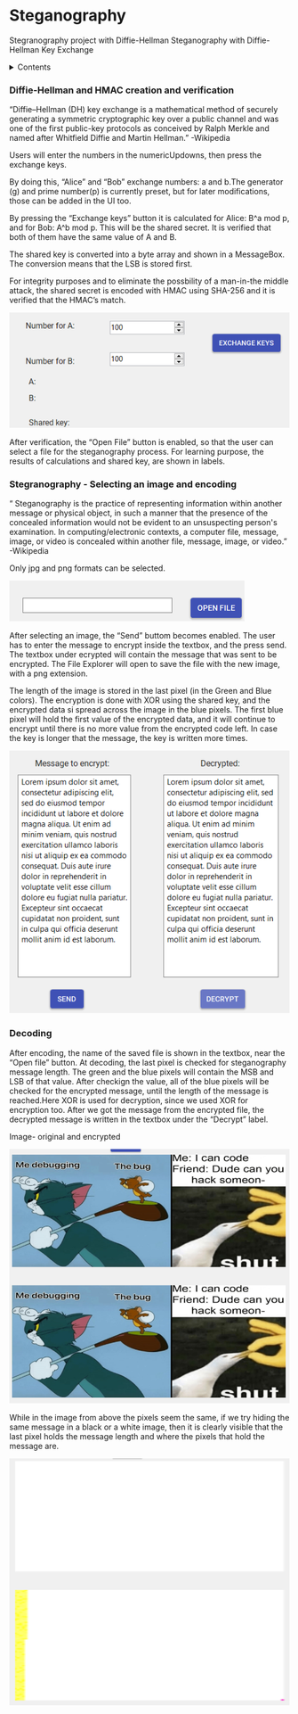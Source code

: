 # Steganography
 Stegranography project with Diffie-Hellman
Steganography with Diffie-Hellman Key Exchange
<details>
  <summary>Contents</summary>
  <ol>
    <li><a href="#Diffie-Hellman and HMAC creation and verification">Diffie-Hellman and HMAC creation and verification</a></li>
    <li><a href="#Stegranography">Stegranography</a></li>
    <li><a href="#Decoding">Decoding</a></li>

  </ol>
</details>

### Diffie-Hellman and HMAC creation and verification
“Diffie–Hellman (DH) key exchange is a mathematical method of securely generating a symmetric cryptographic key over a public channel and was one of the first public-key protocols as conceived by Ralph Merkle and named after Whitfield Diffie and Martin Hellman.” -Wikipedia

Users will enter the numbers in the numericUpdowns, then press the exchange keys. 

By doing this, “Alice” and  “Bob” exchange numbers: a and b.The generator (g) and prime number(p) is currently preset, but for later modifications, those can be added in the UI too. 

By pressing the “Exchange keys” button it is calculated for Alice: B^a mod p, and for Bob: A^b mod p. This will be the shared secret. It is verified that both of them have the same value of A and B.

The shared key is converted into a byte array and shown in a MessageBox. The conversion means that the LSB is stored first.

For integrity purposes and to eliminate the possbility of a man-in-the middle attack, the shared secret is encoded with HMAC using SHA-256 and it is verified that the HMAC’s match.

![My Image](img/keyExchange.png)

After verification, the “Open File” button is enabled, so that the user can select a file for the steganography process. For learning purpose, the results of calculations and shared key, are shown in labels.

### Stegranography - Selecting an image and encoding

“ Steganography is the practice of representing information within another message or physical object, in such a manner that the presence of the concealed information would not be evident to an unsuspecting person's examination. In computing/electronic contexts, a computer file, message, image, or video is concealed within another file, message, image, or video.”  -Wikipedia

Only jpg and png formats can be selected.

![My Image](img/fileOpen.png)


After selecting an image, the “Send” buttom becomes enabled. The user has to enter the message to encrypt inside the textbox, and the press send. The textbox under ecrypted will contain the message that was sent to be encrypted. The File Explorer will open to save the  file with the new image, with a png extension.

The length of the image is stored in the last pixel (in the Green and Blue colors). The encryption is done with XOR using the shared key, and the encrypted data si spread across the image in the blue pixels. The first blue pixel will hold the first value of the encrypted data, and it will continue to encrypt until there is no more value from the encrypted code left. In case the key is longer that the message, the key is written more times.

![My Image](img/EncodedDecodedText.png)

### Decoding

After encoding, the name of the saved file is shown in the textbox, near the “Open file” button. At decoding, the last pixel is checked for steganography message length. The green and the blue pixels will contain the MSB and LSB of that value. After checkign the value, all of the blue pixels will be checked for the encrypted message, until the length of the message is reached.Here XOR is used for decryption, since we used XOR for encryption too. After we got the message from the encrypted file, the decrypted message is written in the textbox under the “Decrypt” label.

Image-  original and encrypted

![My Image](img/Tom&Jerry.png)


While in the image from above the pixels seem the same, if we try hiding the same message in a black or a white image, then it is clearly visible that the last pixel holds the message length and where the pixels that hold the message are.

![My Image](img/White.png)
